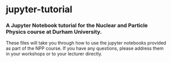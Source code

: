 # jupyter-tutorial
### A Jupyter Notebook tutorial for the Nuclear and Particle Physics course at Durham University.

These files will take you through how to use the jupyter notebooks provided as part of the NPP course. If you have any questions, please address them in your workshops or to your lecturer directly.

